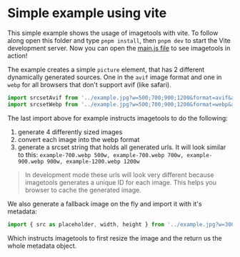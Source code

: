 # Simple example using vite

This simple example shows the usage of imagetools with vite. To follow along open this folder and type `pnpm install`,
then `pnpm dev` to start the Vite development server. Now you can open the [main.js file](./main.js) to see imagetools
in action!

The example creates a simple `picture` element, that has 2 different dynamically generated sources. One in the `avif`
image format and one in `webp` for all browsers that don't support avif (like safari).

```ts
import srcsetAvif from '../example.jpg?w=500;700;900;1200&format=avif&as=srcset'
import srcsetWebp from '../example.jpg?w=500;700;900;1200&format=webp&as=srcset'
```

The last import above for example instructs imagetools to do the following:

1. generate 4 differently sized images
2. convert each image into the webp format
3. generate a srcset string that holds all generated urls. It will look similar to this:
   `example-700.webp 500w, example-700.webp 700w, example-900.webp 900w, example-1200.webp 1200w`

> In development mode these urls will look very different because imagetools generates a unique ID for each image. This
> helps you browser to cache the generated image.

We also generate a fallback image on the fly and import it with it's metadata:

```ts
import { src as placeholder, width, height } from '../example.jpg?w=300&as=metadata'
```

Which instructs imagetools to first resize the image and the return us the whole metadata object.
